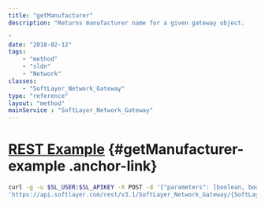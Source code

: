```yaml
---
title: "getManufacturer"
description: "Returns manufacturer name for a given gateway object. 

"
date: "2018-02-12"
tags:
    - "method"
    - "sldn"
    - "Network"
classes:
    - "SoftLayer_Network_Gateway"
type: "reference"
layout: "method"
mainService : "SoftLayer_Network_Gateway"
---
```


# [REST Example](#getManufacturer-example) <a href="/article/rest/"><i class="fas fa-question"></i></a> {#getManufacturer-example .anchor-link} 
```bash
curl -g -u $SL_USER:$SL_APIKEY -X POST -d '{"parameters": [boolean, boolean]}' \
'https://api.softlayer.com/rest/v3.1/SoftLayer_Network_Gateway/{SoftLayer_Network_GatewayID}/getManufacturer'
```
